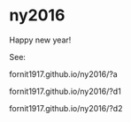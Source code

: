 # ny2016
Happy new year!

See: 

fornit1917.github.io/ny2016/?a

fornit1917.github.io/ny2016/?d1

fornit1917.github.io/ny2016/?d2
